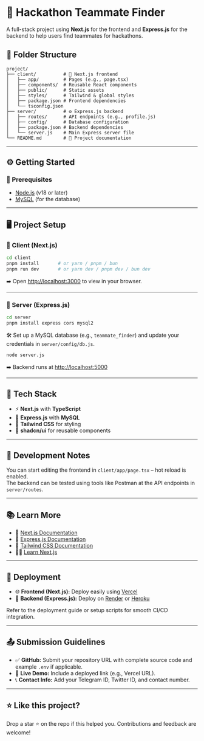 # 🚀 Hackathon Teammate Finder

A full-stack project using **Next.js** for the frontend and **Express.js** for the backend to help users find teammates for hackathons.


## 🧾 Folder Structure

```
project/
├── client/          # 🎨 Next.js frontend
│   ├── app/         # Pages (e.g., page.tsx)
│   ├── components/  # Reusable React components
│   ├── public/      # Static assets
│   ├── styles/      # Tailwind & global styles
│   ├── package.json # Frontend dependencies
│   └── tsconfig.json
├── server/          # ⚙️ Express.js backend
│   ├── routes/      # API endpoints (e.g., profile.js)
│   ├── config/      # Database configuration
│   ├── package.json # Backend dependencies
│   └── server.js    # Main Express server file
└── README.md        # 📘 Project documentation
```

---

## ⚙️ Getting Started

### 📌 Prerequisites

- [Node.js](https://nodejs.org/) (v18 or later)
- [MySQL](https://www.mysql.com/) (for the database)

---

## 🖥️ Project Setup

### 🔹 Client (Next.js)

```bash
cd client
pnpm install       # or yarn / pnpm / bun
pnpm run dev       # or yarn dev / pnpm dev / bun dev
```

➡️ Open [http://localhost:3000](http://localhost:3000) to view in your browser.

---

### 🔸 Server (Express.js)

```bash
cd server
pnpm install express cors mysql2
```

🛠️ Set up a MySQL database (e.g., `teammate_finder`) and update your credentials in `server/config/db.js`.

```bash
node server.js
```

➡️ Backend runs at [http://localhost:5000](http://localhost:5000)

---

## 🧩 Tech Stack

- ⚡ **Next.js** with **TypeScript**
- 🎯 **Express.js** with **MySQL**
- 💨 **Tailwind CSS** for styling
- 🧱 **shadcn/ui** for reusable components

---

## 🧪 Development Notes

You can start editing the frontend in `client/app/page.tsx` – hot reload is enabled.  
The backend can be tested using tools like Postman at the API endpoints in `server/routes`.

---

## 📚 Learn More

- 📘 [Next.js Documentation](https://nextjs.org/docs)
- 📘 [Express.js Documentation](https://expressjs.com/)
- 📘 [Tailwind CSS Documentation](https://tailwindcss.com/docs)
- 🧑‍💻 [Learn Next.js](https://nextjs.org/learn)

---

## 🚀 Deployment

- 🌐 **Frontend (Next.js):** Deploy easily using [Vercel](https://vercel.com/)
- 🔧 **Backend (Express.js):** Deploy on [Render](https://render.com/) or [Heroku](https://www.heroku.com/)

Refer to the deployment guide or setup scripts for smooth CI/CD integration.

---

## 📤 Submission Guidelines

- ✅ **GitHub:** Submit your repository URL with complete source code and example `.env` if applicable.
- 🔗 **Live Demo:** Include a deployed link (e.g., Vercel URL).
- 📞 **Contact Info:** Add your Telegram ID, Twitter ID, and contact number.

---

## ⭐ Like this project?

Drop a star ⭐ on the repo if this helped you. Contributions and feedback are welcome!
